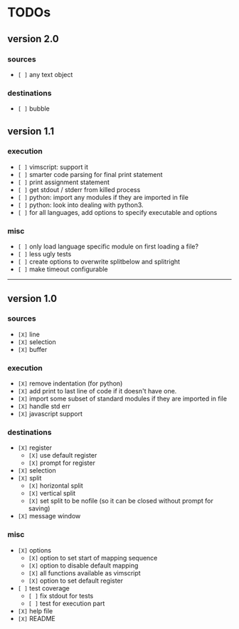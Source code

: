 # TODOs

## version 2.0

### sources

* `[ ]` any text object

### destinations

* `[ ]` bubble

## version 1.1

### execution

* `[ ]` vimscript: support it
* `[ ]` smarter code parsing for final print statement
* `[ ]` print assignment statement
* `[ ]` get stdout / stderr from killed process
* `[ ]` python: import any modules if they are imported in file
* `[ ]` python: look into dealing with python3.
* `[ ]` for all languages, add options to specify executable and options

### misc

* `[ ]` only load language specific module on first loading a file?
* `[ ]` less ugly tests
* `[ ]` create options to overwrite splitbelow and splitright
* `[ ]` make timeout configurable

--------------------------------------------------------------------------------

## version 1.0

### sources

* `[X]` line
* `[X]` selection
* `[X]` buffer

### execution

* `[X]` remove indentation (for python)
* `[X]` add print to last line of code if it doesn't have one.
* `[X]` import some subset of standard modules if they are imported in file
* `[X]` handle std err
* `[X]` javascript support

### destinations

* `[X]` register
    * `[X]` use default register
    * `[X]` prompt for register
* `[X]` selection
* `[X]` split
    * `[X]` horizontal split
    * `[X]` vertical split
    * `[X]` set split to be nofile (so it can be closed without prompt for saving)
* `[X]` message window

### misc

* `[X]` options
    * `[X]` option to set start of mapping sequence
    * `[X]` option to disable default mapping
    * `[X]` all functions available as vimscript
    * `[X]` option to set default register
* `[ ]` test coverage
    * `[ ]` fix stdout for tests
    * `[ ]` test for execution part
* `[X]` help file
* `[X]` README
